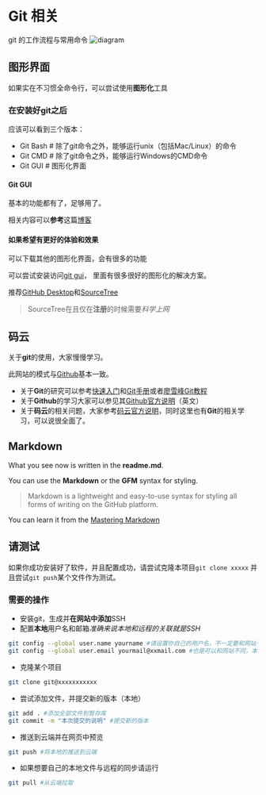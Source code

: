 # Git 相关

git 的工作流程与常用命令
![diagram](https://tva1.sinaimg.cn/large/00831rSTly1gceau0izr0j30k00e4gml.jpg)

## 图形界面

如果实在不习惯全命令行，可以尝试使用**图形化**工具

### 在安装好git之后

应该可以看到三个版本：

- Git Bash # 除了git命令之外，能够运行unix（包括Mac/Linux）的命令
- Git CMD # 除了git命令之外，能够运行Windows的CMD命令
- Git GUI # 图形化界面

#### Git GUI

基本的功能都有了，足够用了。

相关内容可以**参考**这篇[博客](http://www.cnblogs.com/iruxu/p/gitgui.html)

#### 如果希望有更好的体验和效果

可以下载其他的图形化界面，会有很多的功能

可以尝试安装访问[git gui](https://git-scm.com/download/gui/windows)， 里面有很多很好的图形化的解决方案。

推荐[GitHub Desktop](https://desktop.github.com)和[SourceTree](https://www.sourcetreeapp.com)

> SourceTree在且仅在**注册**的时候需要*科学上网*

## 码云

关于**git**的使用，大家慢慢学习。

此网站的模式与[Github](https://github.com)基本一致。

- 关于**Git**的研究可以参考[快速入门](https://gitee.com/oschina/git-osc/wikis/%E5%B8%AE%E5%8A%A9#继续阅读)和[Git手册](https://git-scm.com/docs)或者[廖雪峰Git教程](https://www.liaoxuefeng.com/wiki/0013739516305929606dd18361248578c67b8067c8c017b000)
- 关于**Github**的学习大家可以参见其[Github官方说明](https://guides.github.com/)（英文）
- 关于**码云**的相关问题，大家参考[码云官方说明](http://git.mydoc.io/?t=180819)，同时这里也有**Git**的相关学习，可以说很全面了。

## Markdown

What you see now is written in the **readme.md**.

You can use the **Markdown** or the **GFM** syntax for styling.

> Markdown is a lightweight and easy-to-use syntax for styling all forms of writing on the GitHub platform.

You can learn it from the [Mastering Markdown](https://guides.github.com/features/mastering-markdown/#GitHub-flavored-markdown)

## 请测试

如果你成功安装好了软件，并且配置成功，请尝试克隆本项目`git clone xxxxx`
并且尝试`git push`某个文件作为测试。

### 需要的操作

- 安装git，生成并**在网站中添加**SSH
- 配置**本地**用户名和邮箱*准确来说本地和远程的关联就是SSH*

``` bash
git config --global user.name yourname #请设置你自己的用户名，不一定要和网站一致
git config --global user.email yourmail@xxmail.com #也是可以和网站不同，本地git和远程没有什么关系
```

- 克隆某个项目

``` bash
git clone git@xxxxxxxxxxx
```

- 尝试添加文件，并提交新的版本（本地）

``` bash
git add . #添加全部文件到暂存库
git commit -m "本次提交的说明" #提交新的版本
```

- 推送到云端并在网页中预览

``` bash
git push #将本地的推送到云端
```

- 如果想要自己的本地文件与远程的同步请运行

``` bash
git pull #从云端拉取
```
